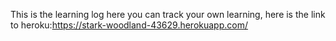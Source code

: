This is the learning log here you can track your own learning, here is the link to heroku:https://stark-woodland-43629.herokuapp.com/
